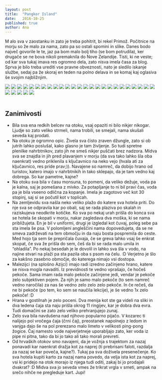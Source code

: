 ```yaml
---
layout: post
title:  "Pangkor Island"
date:   2016-10-25
published: true
author: Ana
---
```


<p class="intro"><span class="dropcap">M</span>
alo sva v zaostanku in zato je treba pohitrit, bi rekel Primož. Počitnice na morju so že malo za nama, zato pa so ostali spomini in slike. Danes bodo največ govorile le te, jaz pa bom malo bolj tiho (se bom potrudila), ker drugače se ne bova nikoli premaknila do Nove Zelandije. Tisti, ki ne veste; od kar sva tukaj imava res ogromno dela, zato nisva imela časa za blog. Sprva je bilo treba urediti vse pravne obveznosti, nato je sledilo iskanje službe, sedaj pa že skoraj en teden na polno delava in se komaj kaj oglasiva še svojim najbližnjim. 
</p>

<div class="photoset-grid" data-layout="3333333333">
    <img src="{{ '/assets/images/03pangkor/01.jpg' | relative_url }}" data-title="35 minutna vožnja do otoka Pangkor" data-lightbox="gr1">
    <img src="{{ '/assets/images/03pangkor/02.jpg' | relative_url }}" data-title="Sledila je vožnja z roza taksiji-kombiji" data-lightbox="gr1">
    <img src="{{ '/assets/images/03pangkor/03.jpg' | relative_url }}" data-title="" data-lightbox="gr1">
    <img src="{{ '/assets/images/03pangkor/04.jpg' | relative_url }}" data-title="Večerno namakanje v prijetno toplem morju" data-lightbox="gr1">
    <img src="{{ '/assets/images/03pangkor/05.jpg' | relative_url }}" data-title="Ptič (Hornbills) je bil posebna atrakcija na otoku in sva vesela, da nama ga je uspelo slikati." data-lightbox="gr1">
    <img src="{{ '/assets/images/03pangkor/06.jpg' | relative_url }}" data-title="Razočaran Primož, ko ugotovi, da je nemogoče priti v džunglo, vsa čast Tarzanu, da se ni nič porezal :P" data-lightbox="gr1">
    <img src="{{ '/assets/images/03pangkor/07.jpg' | relative_url }}" data-title="Naselje, kjer sva bila nastanjena tri dni, ob cestah pa stojnice, restavracije …" data-lightbox="gr1">
    <img src="{{ '/assets/images/03pangkor/08.jpg' | relative_url }}" data-title="Gugalnica za dva, tri, štiri …? :D" data-lightbox="gr1">
    <img src="{{ '/assets/images/03pangkor/09.jpg' | relative_url }}" data-title="" data-lightbox="gr1">
    <img src="{{ '/assets/images/03pangkor/10.jpg' | relative_url }}" data-title="" data-lightbox="gr1">
    <img src="{{ '/assets/images/03pangkor/11.jpg' | relative_url }}" data-title="Ker imava ful kul kontrastne kratke hlače" data-lightbox="gr1">
    <img src="{{ '/assets/images/03pangkor/12.jpg' | relative_url }}" data-title="" data-lightbox="gr1">
    <img src="{{ '/assets/images/03pangkor/13.jpg' | relative_url }}" data-title="" data-lightbox="gr1"> 
    <img src="{{ '/assets/images/03pangkor/14.jpg' | relative_url }}" data-title="Zanimiva scena, imitacija lesa, ki je v resnici beton" data-lightbox="gr1">
    <img src="{{ '/assets/images/03pangkor/15.jpg' | relative_url }}" data-title="Iskanje manj obljudenih plaž" data-lightbox="gr1">
    <img src="{{ '/assets/images/03pangkor/16.jpg' | relative_url }}" data-title="Primož se igra Tarzana :D" data-lightbox="gr1">
    <img src="{{ '/assets/images/03pangkor/17.jpg' | relative_url }}" data-title="" data-lightbox="gr1">
    <img src="{{ '/assets/images/03pangkor/18.jpg' | relative_url }}" data-title="Večerja po malezijsko s pogledom na morje in sončni zahod." data-lightbox="gr1">
    <img src="{{ '/assets/images/03pangkor/19.jpg' | relative_url }}" data-title="Ko si prišel v kako vaško gostilno, ki niti menija ni imela in si moral malo zamižati na obe očesi ob pripravi hrane. Primož se je tolažil s tem, da toplota uniči vse mikrobe. XD" data-lightbox="gr1">
    <img src="{{ '/assets/images/03pangkor/20.jpg' | relative_url }}" data-title="Kosilo z najboljšo pijačo - Ice lemon tea." data-lightbox="gr1">
    <img src="{{ '/assets/images/03pangkor/21.jpg' | relative_url }}" data-title="En dan sva za raziskovanje otoka najela motor, ki je bil zelo v stilu s primoževim outfitom. :P" data-lightbox="gr1">
    <img src="{{ '/assets/images/03pangkor/22.jpg' | relative_url }}" data-title="" data-lightbox="gr1">
    <img src="{{ '/assets/images/03pangkor/23.jpg' | relative_url }}" data-title="Na razgledni točki" data-lightbox="gr1">
    <img src="{{ '/assets/images/03pangkor/24.jpg' | relative_url }}" data-title="" data-lightbox="gr1">
    <img src="{{ '/assets/images/03pangkor/25.jpg' | relative_url }}" data-title="" data-lightbox="gr1">
    <img src="{{ '/assets/images/03pangkor/26.jpg' | relative_url }}" data-title="v najinih čevljih" data-lightbox="gr1">
    <img src="{{ '/assets/images/03pangkor/27.jpg' | relative_url }}" data-title="Opice je bilo možno opaziti povsod" data-lightbox="gr1">
    <img src="{{ '/assets/images/03pangkor/28.jpg' | relative_url }}" data-title="" data-lightbox="gr1">
    <img src="{{ '/assets/images/03pangkor/29.jpg' | relative_url }}" data-title="" data-lightbox="gr1">
    <img src="{{ '/assets/images/03pangkor/30.jpg' | relative_url }}" data-title="Vijugasta cesta med preraščeno džunglo." data-lightbox="gr1">
</div>

<br/>

## Zanimivosti

* Bila sva ena redkih belcev na otoku, vsaj opaziti ni bilo nikjer nikogar. Ljudje so zato veliko strmeli, nama trobili, se smejali, nama skušali seveda kaj prodati.
* Na otoku je ogromno opic. Živela sva čisto zraven džungle, zato si ob jutrih lahko poslušal, kako glasno je tam življenje. So tudi spretne plenilke nahrbtnikov, zato jih ne smeš nikjer puščati brez nadzora. Midva sva se znajdla in jih pred plavanjem v morju (da sva tako lahko šla oba naenkrat) vedno priklenila s ključavnico na neko vejo (hvala ati za ključavnico, res pride prav;)). Navajene so namreč, da dobijo hrano od turistov, katero imajo v nahrbtnikih in tako sklepajo, da je tam vedno kaj dobrega. So kar pametne, kajne?
* Na otoku sva bila v času monsuna, to pomeni, da veliko dežuje, voda pa je kalna, saj je pomešana z mivko. Za potapljanje to ni bil pravi čas, voda pa je bila vseeno odlična za kopanje. Imela je zagotovo več kot 30 stopinj, saj si se počutil kot v toplicah.
* Na zemljevidu sva našla neko veliko plažo do katere sva hotela priti. Do nje sva se odpravila kar po obali, saj se rada plaziva po skalah in raziskujeva neodkrite kotičke. Ko sva po nekaj urah prišla do konca sva se hotela še skopati v morju, nakar zagledava dva moška, ki se nama približujeta. En je bil v uniformi, drugi je izgledal kot čuvaj, poleg sebe pa sta imela še psa. V polomljeni angleščini nama dopovedujeta, da se ne smeva zadrževati na tem območju in da naju bosta pospremila do ceste. Med hojo tja sem še prepričala čuvaja, če se greva lahko vsaj še enkrat skopat, če sva že prišla do sem, češ da bi se rada malo umila in “ohladila”. Po nekaj besedah je le dovolil in lahko sva šla v vodo, na najine stvari na plaži pa sta pazila oba s psom na čelu. :D Verjetno je šlo za kakšno zasebno območje, do katerega nimajo vsi dostopa.
* Malezijci (na splošno Azijci) imajo radi izredno začinjeno hrano, katere se nisva mogla navaditi. Iz previdnosti te vedno vprašajo, če hočeš pekoče. Sama imam rada malo pekoče začinjene jedi, vendar je pekoče zelo subjektiven pojem. Za njih je samo malo pekoče (to sem namreč vedno naročila) za nas še vedno zelo zelo zelo pekoče. In če rečeš, da ne bi pekoče (po tem, ko sem se naučila lekcije), je še vedno 1x zelo pekoče! :D
* Hrana v gostilnah je zelo poceni. Dva menija kot ste ga videli na sliki in dva ledena čaja sta naju prišla okrog 11 ringijev, kar je dobra dva evra. Tudi domačini se zato zelo veliko prehranjujejo zunaj.
* Zelo sva bila navdušena nad njihovo popularno pijačo. V kozarec ti nalijejo pol vročega čaja (črni čaj), preostanek napolnejo z ledom in vanjga dajo še na pol prerezano malo limeto v velikosti ping-pong žogice. Čaj namesto vode najverjetneje uporabljajo zato, ker voda iz pipe ni pitna, tako da bi jo tako ali tako morali prevreti.
* Od hrvaških otokov smo navajeni, da je vožnja s trajektom za nazaj ponavadi kar naenkrat dražja kot za naprej (ti prebrisani faloti, razdalja za nazaj se kar poveča, kajne?). Tukaj pa sva doživela presenečenje. Ko sva hotela kupiti karto za nazaj nama povedo, da velja ista kot za naprej, vsi ki pridejo na otok morajo iz njega tudi oditi, zakaj bi jo prodajali dvakrat? :D Midva sva jo seveda vmes že trikrat vrgla v smeti, ampak na srečo nihče ne pregleduje kart. Jupi!
